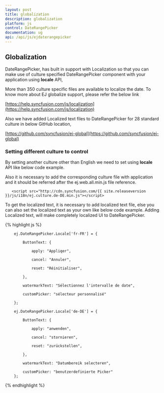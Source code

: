 ```yaml
---
layout: post
title: globalization
description: globalization
platform: js
control: DateRangePicker
documentation: ug
api: /api/js/ejdaterangepicker
---
```


## Globalization

DateRangePicker, has built in support with Localization so that you can make use of culture specified DateRangePicker component with your application using **locale** API, 

More than 350 culture specific files are available to localize the date. To know more about EJ globalize support, please refer the below link 

[https://help.syncfusion.com/js/localization](https://help.syncfusion.com/js/localization)

Also we have added Localized text files to DateRangePicker for 28 standard culture in below GitHub location,

[https://github.com/syncfusion/ej-global](https://github.com/syncfusion/ej-global)

### Setting different culture to control

By setting another culture other than English we need to set using **locale** API like below code example.

Also it is necessary to add the corresponding culture file with application and it should be referred after the ej.web.all.min.js file reference.

       <script src="http://cdn.syncfusion.com/{{ site.releaseversion }}/js/i18n/ej.culture.de-DE.min.js"></script>

To get the localized text, it is necessary to add localized text file, else you can also set the localized text as your own like below code example. Adding Localized text, will make completely localized UI to DateRangePicker.

{% highlight js %}

        ej.DateRangePicker.Locale['fr-FR'] = {

            ButtonText: {

                apply: "Appliqer",

                cancel: "Annuler",

                reset: "Réinitialiser",

            },

            watermarkText: "Sélectionnez l'intervalle de date",

            customPicker: "sélecteur personnalisé"

        };

        ej.DateRangePicker.Locale['de-DE'] = {

            ButtonText: {
                
                apply: "anwenden",

                cancel: "stornieren",

                reset: "zurückstellen",

            },

            watermarkText: "Datumbereik selecteren",

            customPicker: "benutzerdefinierte Picker"
        };

{% endhighlight %}



